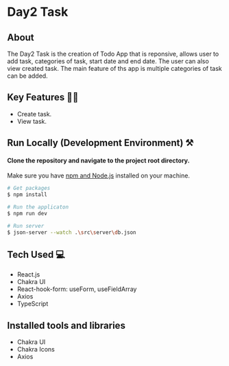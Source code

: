 # Day2 Task

## About 

The Day2 Task is the creation of Todo App that is reponsive, allows user to add task, categories of task, start date and end date. The user can also view created task. The main feature of ths app is multiple categories of task can be added.

## Key Features 🧑‍💻

- Create task.
- View task.

## Run Locally (Development Environment) ⚒️

#### Clone the repository and navigate to the project root directory. 
Make sure you have [npm and Node.js](https://docs.npmjs.com/downloading-and-installing-node-js-and-npm) installed on your machine.

```bash
# Get packages
$ npm install
```

```bash
# Run the applicaton
$ npm run dev
```

```bash
# Run server
$ json-server --watch .\src\server\db.json

```


## Tech Used 💻

- React.js
- Chakra UI
- React-hook-form: useForm, useFieldArray
- Axios
- TypeScript


## Installed tools and libraries

- Chakra UI
- Chakra Icons
- Axios

